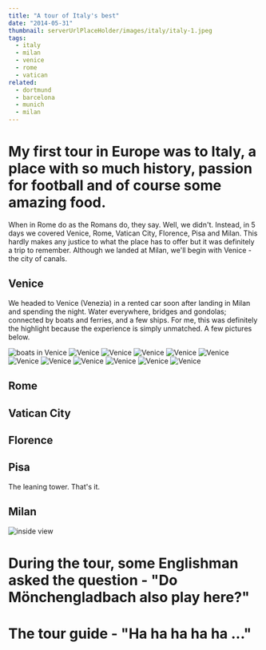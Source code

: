```yaml
---
title: "A tour of Italy's best"
date: "2014-05-31"
thumbnail: serverUrlPlaceHolder/images/italy/italy-1.jpeg
tags:
  - italy
  - milan
  - venice
  - rome
  - vatican
related:
  - dortmund
  - barcelona
  - munich
  - milan
---
```


# My first tour in Europe was to Italy, a place with so much history, passion for football and of course some amazing food.

When in Rome do as the Romans do, they say. Well, we didn't. Instead, in 5 days we covered Venice, Rome, Vatican City, Florence, Pisa and Milan. This hardly makes any justice to what the place has to offer but it was definitely a trip to remember. Although we landed at Milan, we'll begin with Venice - the city of canals.

## Venice

We headed to Venice (Venezia) in a rented car soon after landing in Milan and spending the night. Water everywhere, bridges and gondolas; connected by boats and ferries, and a few ships. For me, this was definitely the highlight because the experience is simply unmatched. A few pictures below.

![boats in Venice](serverUrlPlaceHolder/images/italy/italy-1.jpeg)
![Venice](serverUrlPlaceHolder/images/italy/venice-1.jpeg)
![Venice](serverUrlPlaceHolder/images/italy/venice-2.jpeg)
![Venice](serverUrlPlaceHolder/images/italy/venice-3.jpeg)
![Venice](serverUrlPlaceHolder/images/italy/venice-4.jpeg)
![Venice](serverUrlPlaceHolder/images/italy/venice-5.jpeg)
![Venice](serverUrlPlaceHolder/images/italy/venice-6.jpeg)
![Venice](serverUrlPlaceHolder/images/italy/venice-7.jpeg)
![Venice](serverUrlPlaceHolder/images/italy/venice-8.jpeg)
![Venice](serverUrlPlaceHolder/images/italy/venice-9.jpeg)
![Venice](serverUrlPlaceHolder/images/italy/venice-10.jpeg)
![Venice](serverUrlPlaceHolder/images/italy/venice-11.jpeg)

## Rome

## Vatican City

## Florence

## Pisa

The leaning tower. That's it.

## Milan

![inside view](serverUrlPlaceHolder/images/munich/munich-3.jpeg)

# During the tour, some Englishman asked the question - "Do Mönchengladbach also play here?"

# The tour guide - "Ha ha ha ha ha ..."
